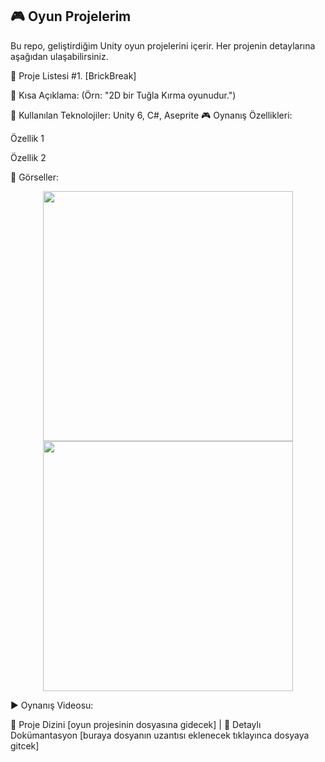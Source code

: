 ## 🎮 Oyun Projelerim

Bu repo, geliştirdiğim Unity oyun projelerini içerir. Her projenin detaylarına aşağıdan ulaşabilirsiniz.


📂 Proje Listesi
#1. [BrickBreak]
<p>📌 Kısa Açıklama: (Örn: "2D bir Tuğla Kırma oyunudur.")</p>
🔧 Kullanılan Teknolojiler: Unity 6, C#, Aseprite
🎮 Oynanış Özellikleri:

Özellik 1

Özellik 2

📸 Görseller:

<div align="center"> <img src="Screenshots/proje1_1.png" width="400"> <img src="Screenshots/proje1_2.gif" width="400"> </div>

▶️ Oynanış Videosu: 


📂 Proje Dizini [oyun projesinin dosyasına gidecek] | 📝 Detaylı Dokümantasyon [buraya dosyanın uzantısı eklenecek tıklayınca dosyaya gitcek]
